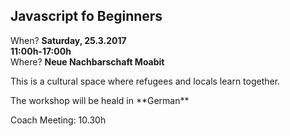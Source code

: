 ## Javascript fo Beginners

When? **Saturday, 25.3.2017** <br/>
      **11:00h-17:00h** <br/>
Where? **Neue Nachbarschaft Moabit** <br/>

<p> This is a cultural space where refugees and locals learn together.  </p>
<p>The workshop will be heald in **German** </p>

Coach Meeting: 10.30h

